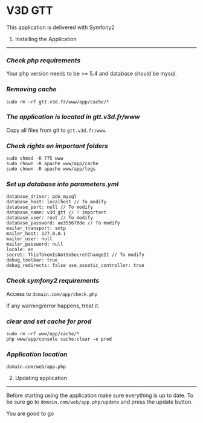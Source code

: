 V3D GTT
========================

This application is delivered with Symfony2

1) Installing the Application
----------------------------------

### *Check php requirements*

Your php version needs to be >= 5.4 and database should be mysql.

### *Removing cache*

    sudo rm –rf gtt.v3d.fr/www/app/cache/*

### *The application is located in gtt.v3d.fr/www*

Copy all files from git to `gtt.v3d.fr/www`.

### *Check rights on important folders*

    sudo chmod -R 775 www
    sudo chown -R apache www/app/cache
    sudo chown -R apache www/app/logs

### *Set up database into parameters.yml*

    database_driver: pdo_mysql
    database_host: localhost // To modify
    database_port: null // To modify
    database_name: v3d_gtt // ! important
    database_user: root // To modify
    database_password: ae355670de // To modify
    mailer_transport: smtp
    mailer_host: 127.0.0.1
    mailer_user: null
    mailer_password: null
    locale: en
    secret: ThisTokenIsNotSoSecretChangeIt // To modify
    debug_toolbar: true
    debug_redirects: false use_assetic_controller: true

### *Check symfony2 requirements*

Access to `domain.com/app/check.php`

If any warning/error happens, treat it.

### *clear and set cache for prod*

    sudo rm –rf www/app/cache/*
    php www/app/console cache:clear –e prod

### *Application location*

`domain.com/web/app.php`

2) Updating application
-------------------------------------

Before starting using the application make sure everything is up to date.
To be sure go to `domain.com/web/app.php/update` and press the update button.

You are good to go